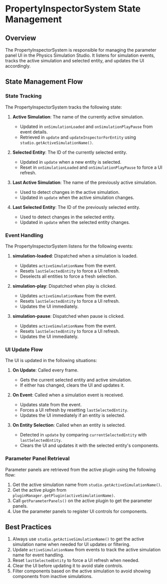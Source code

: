 # PropertyInspectorSystem State Management

## Overview

The PropertyInspectorSystem is responsible for managing the parameter panel UI in the Physics Simulation Studio. It listens for simulation events, tracks the active simulation and selected entity, and updates the UI accordingly.

## State Management Flow

### State Tracking

The PropertyInspectorSystem tracks the following state:

1. **Active Simulation**: The name of the currently active simulation.
   - Updated in `onSimulationLoaded` and `onSimulationPlayPause` from event details.
   - Retrieved in `update` and `updateInspectorForEntity` using `studio.getActiveSimulationName()`.

2. **Selected Entity**: The ID of the currently selected entity.
   - Updated in `update` when a new entity is selected.
   - Reset in `onSimulationLoaded` and `onSimulationPlayPause` to force a UI refresh.

3. **Last Active Simulation**: The name of the previously active simulation.
   - Used to detect changes in the active simulation.
   - Updated in `update` when the active simulation changes.

4. **Last Selected Entity**: The ID of the previously selected entity.
   - Used to detect changes in the selected entity.
   - Updated in `update` when the selected entity changes.

### Event Handling

The PropertyInspectorSystem listens for the following events:

1. **simulation-loaded**: Dispatched when a simulation is loaded.
   - Updates `activeSimulationName` from the event.
   - Resets `lastSelectedEntity` to force a UI refresh.
   - Deselects all entities to force a fresh selection.

2. **simulation-play**: Dispatched when play is clicked.
   - Updates `activeSimulationName` from the event.
   - Resets `lastSelectedEntity` to force a UI refresh.
   - Updates the UI immediately.

3. **simulation-pause**: Dispatched when pause is clicked.
   - Updates `activeSimulationName` from the event.
   - Resets `lastSelectedEntity` to force a UI refresh.
   - Updates the UI immediately.

### UI Update Flow

The UI is updated in the following situations:

1. **On Update**: Called every frame.
   - Gets the current selected entity and active simulation.
   - If either has changed, clears the UI and updates it.

2. **On Event**: Called when a simulation event is received.
   - Updates state from the event.
   - Forces a UI refresh by resetting `lastSelectedEntity`.
   - Updates the UI immediately if an entity is selected.

3. **On Entity Selection**: Called when an entity is selected.
   - Detected in `update` by comparing `currentSelectedEntity` with `lastSelectedEntity`.
   - Clears the UI and updates it with the selected entity's components.

### Parameter Panel Retrieval

Parameter panels are retrieved from the active plugin using the following flow:

1. Get the active simulation name from `studio.getActiveSimulationName()`.
2. Get the active plugin from `pluginManager.getPlugin(activeSimulationName)`.
3. Call `getParameterPanels()` on the active plugin to get the parameter panels.
4. Use the parameter panels to register UI controls for components.

## Best Practices

1. Always use `studio.getActiveSimulationName()` to get the active simulation name when needed for UI updates or filtering.
2. Update `activeSimulationName` from events to track the active simulation name for event handling.
3. Reset `lastSelectedEntity` to force a UI refresh when needed.
4. Clear the UI before updating it to avoid stale controls.
5. Filter components based on the active simulation to avoid showing components from inactive simulations.
